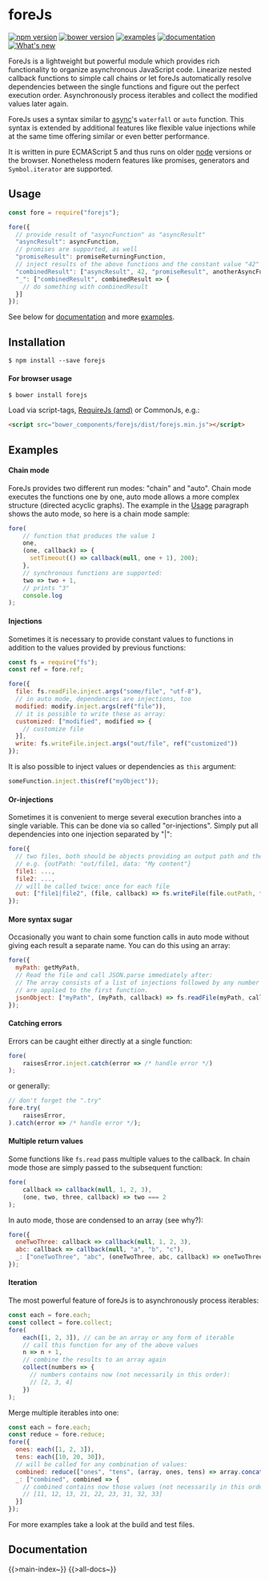 # foreJs

[![npm version](https://img.shields.io/npm/v/forejs.svg)](https://www.npmjs.com/package/forejs)
[![bower version](https://img.shields.io/bower/v/forejs.svg)](https://github.com/Hackbrett3X/forejs)
[![examples](https://img.shields.io/badge/examples-forejs-brightgreen.svg)](https://github.com/Hackbrett3X/forejs#examples)
[![documentation](https://img.shields.io/badge/documentation-v0.7.x-blue.svg)](https://github.com/Hackbrett3X/forejs#examples)
[![What's new](https://img.shields.io/badge/what's%20new-v0.7.x-orange.svg)](https://github.com/Hackbrett3X/forejs/blob/master/WHATSNEW.md)


ForeJs is a lightweight but powerful module which provides rich functionality to organize asynchronous JavaScript code.
Linearize nested callback functions to simple call chains or let foreJs automatically resolve dependencies between the 
single functions and figure out the perfect execution order. Asynchronously process iterables and collect the modified 
values later again.

ForeJs uses a syntax similar to [async](https://github.com/caolan/async)'s ```waterfall``` or ```auto``` function. This
syntax is extended by additional features like flexible value injections while at the same time offering similar or even
better performance.

It is written in pure ECMAScript 5 and thus runs on older [node](https://nodejs.org) versions or the browser.
Nonetheless modern features like promises, generators and ```Symbol.iterator``` are supported.

<a name="usage"></a>

## Usage

```js
const fore = require("forejs");

fore({
  // provide result of "asyncFunction" as "asyncResult"
  "asyncResult": asyncFunction,
  // promises are supported, as well
  "promiseResult": promiseReturningFunction,
  // inject results of the above functions and the constant value "42" into "anotherAsyncFunction"
  "combinedResult": ["asyncResult", 42, "promiseResult", anotherAsyncFunction],
  "_": ["combinedResult", combinedResult => {
    // do something with combinedResult
  }]
});
```

See below for [documentation](#documentation) and more [examples](#examples).

## Installation
```
$ npm install --save forejs
```

#### For browser usage
```
$ bower install forejs
```
Load via script-tags, [RequireJs (amd)](http://requirejs.org/) or CommonJs, e.g.:
```html
<script src="bower_components/forejs/dist/forejs.min.js"></script>
```

<a name="examples"></a>

## Examples
#### Chain mode
ForeJs provides two different run modes: "chain" and "auto". Chain mode executes the functions one by one, 
auto mode allows a more complex structure (directed acyclic graphs). The example in the [Usage](#usage) paragraph
shows the auto mode, so here is a chain mode sample:
```js
fore(
    // function that produces the value 1
    one,
    (one, callback) => {
      setTimeout(() => callback(null, one + 1), 200);
    },
    // synchronous functions are supported:
    two => two + 1,
    // prints "3"
    console.log
);
```
#### Injections
Sometimes it is necessary to provide constant values to functions in addition to the values provided by previous
functions:
```js
const fs = require("fs");
const ref = fore.ref;

fore({
  file: fs.readFile.inject.args("some/file", "utf-8"),
  // in auto mode, dependencies are injections, too 
  modified: modify.inject.args(ref("file")),
  // it is possible to write these as array:
  customized: ["modified", modified => {
    // customize file
  }],
  write: fs.writeFile.inject.args("out/file", ref("customized"))
});
```
It is also possible to inject values or dependencies as ```this``` argument:
```js
someFunction.inject.this(ref("myObject"));
```

<a name="orInjections"></a>

#### Or-injections
Sometimes it is convenient to merge several execution branches into a single variable. This can be done via so called
"or-injections". Simply put all dependencies into one injection separated by "|": 
```js
fore({
  // two files, both should be objects providing an output path and the respective content:
  // e.g. {outPath: "out/file1, data: "My content"}
  file1: ...,
  file2: ...,
  // will be called twice: once for each file 
  out: ["file1|file2", (file, callback) => fs.writeFile(file.outPath, file.data, callback)]
});
```

<a name="moreSyntaxSugar"></a>

#### More syntax sugar
Occasionally you want to chain some function calls in auto mode without giving each result a separate name. You can do
this using an array:
```js
fore({
  myPath: getMyPath,
  // Read the file and call JSON.parse immediately after:
  // The array consists of a list of injections followed by any number of functions. The injections 
  // are applied to the first function.
  jsonObject: ["myPath", (myPath, callback) => fs.readFile(myPath, callback), data => JSON.parse(data)]
});
```

#### Catching errors
Errors can be caught either directly at a single function:
```js
fore(
    raisesError.inject.catch(error => /* handle error */)
);
```
or generally:
```js
// don't forget the ".try"
fore.try(
    raisesError,
).catch(error => /* handle error */);
```
#### Multiple return values
Some functions like ```fs.read``` pass multiple values to the callback. In chain mode those are simply passed to the
subsequent function:
```js
fore(
    callback => callback(null, 1, 2, 3),
    (one, two, three, callback) => two === 2
);
```
In auto mode, those are condensed to an array (see why?):
```js
fore({
  oneTwoThree: callback => callback(null, 1, 2, 3),
  abc: callback => callback(null, "a", "b", "c"),
  _: ["oneTwoThree", "abc", (oneTwoThree, abc, callback) => oneTwoThree[1] === 2 && abc[2] === "c"]
});
```
#### Iteration
The most powerful feature of foreJs is to asynchronously process iterables:
```js
const each = fore.each;
const collect = fore.collect;
fore(
    each([1, 2, 3]), // can be an array or any form of iterable
    // call this function for any of the above values
    n => n + 1,
    // combine the results to an array again
    collect(numbers => {
      // numbers contains now (not necessarily in this order):
      // [2, 3, 4]
    })
);
```
Merge multiple iterables into one:
```js
const each = fore.each;
const reduce = fore.reduce;
fore({
  ones: each([1, 2, 3]),
  tens: each([10, 20, 30]),
  // will be called for any combination of values:
  combined: reduce(["ones", "tens", (array, ones, tens) => array.concat(ones + tens)], []),
  _: ["combined", combined => {
    // combined contains now those values (not necessarily in this order):
    // [11, 12, 13, 21, 22, 23, 31, 32, 33]
  }]
});
```

For more examples take a look at the build and test files.

<a name="documentation"></a>

## Documentation
{{>main-index~}}
{{>all-docs~}}